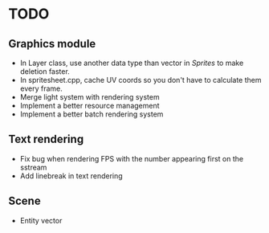 # TODO
## Graphics module
- In Layer class, use another data type than vector in *Sprites* to make deletion faster.
- In spritesheet.cpp, cache UV coords so you don't have to calculate them every frame.
- Merge light system with rendering system
- Implement a better resource management
- Implement a better batch rendering system

## Text rendering
- Fix bug when rendering FPS with the number appearing first on the sstream
- Add linebreak in text rendering

## Scene
- Entity vector
